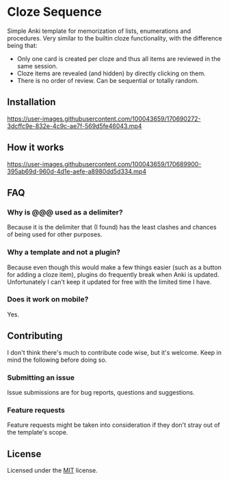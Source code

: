 # Cloze Sequence

Simple Anki template for memorization of lists, enumerations and procedures. Very similar to the builtin cloze functionality, with the difference being that:

- Only one card is created per cloze and thus all items are reviewed in the same session.
- Cloze items are revealed (and hidden) by directly clicking on them.
- There is no order of review. Can be sequential or totally random.

## Installation

https://user-images.githubusercontent.com/100043659/170690272-3dcffc9e-832e-4c9c-ae7f-569d5fe46043.mp4

## How it works

https://user-images.githubusercontent.com/100043659/170689900-395ab69d-960d-4d1e-aefe-a8980dd5d334.mp4

## FAQ

### Why is @@@ used as a delimiter?

Because it is the delimiter that (I found) has the least clashes and chances of being used for other purposes.

### Why a template and not a plugin?

Because even though this would make a few things easier (such as a button for adding a cloze item), plugins do frequently break when Anki is updated. Unfortunately I can't keep it updated for free with the limited time I have.

### Does it work on mobile?

Yes.

## Contributing

I don't think there's much to contribute code wise, but it's welcome. Keep in mind the following before doing so.

### Submitting an issue

Issue submissions are for bug reports, questions and suggestions.

### Feature requests

Feature requests might be taken into consideration if they don't stray out of the template's scope.

## License

Licensed under the [MIT](LICENSE) license.
